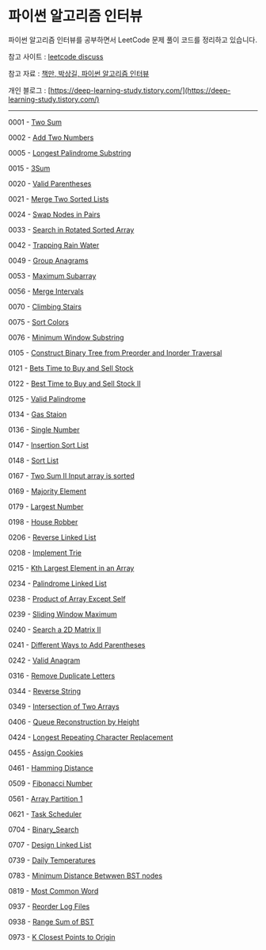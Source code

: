 # 파이썬 알고리즘 인터뷰
파이썬 알고리즘 인터뷰를 공부하면서 LeetCode 문제 풀이 코드를 정리하고 있습니다.

참고 사이트 : [leetcode discuss](https://leetcode.com/discuss/interview-question?currentPage=1&orderBy=hot&query=)

참고 자료 : [책만, 박상길, 파이썬 알고리즘 인터뷰](https://www.onlybook.co.kr/entry/algorithm-interview)

개인 블로그 : [https://deep-learning-study.tistory.com/](https://deep-learning-study.tistory.com/)

---
0001 - [Two Sum](https://github.com/Seonghoon-Yu/leetcode/blob/master/0001_Two_Sum.py)

0002 - [Add Two Numbers](https://github.com/Seonghoon-Yu/leetcode/blob/master/0002_Add_Two_Numbers.py)

0005 - [Longest Palindrome Substring](https://github.com/Seonghoon-Yu/leetcode/blob/master/0005_Longest_Palindrome_Substring.py)

0015 - [3Sum](https://github.com/Seonghoon-Yu/leetcode/blob/master/0015_3Sum.py)

0020 - [Valid Parentheses](https://github.com/Seonghoon-Yu/leetcode/blob/master/0020_Valid_Parentheses.py)

0021 - [Merge Two Sorted Lists](https://github.com/Seonghoon-Yu/leetcode/blob/master/0021_Merge_Two_Sorted_Lists.py)

0024 - [Swap Nodes in Pairs](https://github.com/Seonghoon-Yu/leetcode/blob/master/0024_Swap_Nodes_in_Pairs.py)

0033 - [Search in Rotated Sorted Array](https://github.com/Seonghoon-Yu/leetcode/tree/master)

0042 - [Trapping Rain Water](https://github.com/Seonghoon-Yu/leetcode/blob/master/0042_Trapping_Rain_Water.py)

0049 - [Group Anagrams](https://github.com/Seonghoon-Yu/leetcode/blob/master/0049_Group_Anagrams.py)

0053 - [Maximum Subarray](https://github.com/Seonghoon-Yu/leetcode/blob/master/0053_Maximum_Subarray.py)

0056 - [Merge Intervals](https://github.com/Seonghoon-Yu/leetcode/blob/master/0056_Merge_Intervals.py)

0070 - [Climbing Stairs](https://github.com/Seonghoon-Yu/leetcode/blob/master/0070_Climbing_Stairs.py)

0075 - [Sort Colors](https://github.com/Seonghoon-Yu/leetcode/blob/master/0075_Sort_Colors.py)

0076 - [Minimum Window Substring](https://github.com/Seonghoon-Yu/leetcode/blob/master/0076_Minimum_Window_Substring.py)

0105 - [Construct Binary Tree from Preorder and Inorder Traversal](https://github.com/Seonghoon-Yu/leetcode/blob/master/0105_Construct_Binary_Tree_from_Preorder_and_Inorder_Traversal.py)

0121 - [Bets Time to Buy and Sell Stock](https://github.com/Seonghoon-Yu/leetcode/blob/master/0121_Best_Time_to_Buy_and_Sell_Stock.py)

0122 - [Best Time to Buy and Sell Stock II](https://github.com/Seonghoon-Yu/leetcode/blob/master/0122_Best_Time_to_Buy_and_Sell_Stock_II.py)

0125 - [Valid Palindrome](https://github.com/Seonghoon-Yu/leetcode/blob/master/0125_Valid_Palindrome.py)

0134 - [Gas Staion](https://github.com/Seonghoon-Yu/leetcode/blob/master/0134_Gas_Station.py)

0136 - [Single Number](https://github.com/Seonghoon-Yu/leetcode/blob/master/0136_Single_Number.py)

0147 - [Insertion Sort List](https://github.com/Seonghoon-Yu/leetcode/blob/master/0147_Insertion_Sort_List.py)

0148 - [Sort List](https://github.com/Seonghoon-Yu/leetcode/blob/master/0148_Sort_List.py)

0167 - [Two Sum II Input array is sorted](https://github.com/Seonghoon-Yu/leetcode/blob/master/0167_Two_Sum_II_Input_array_is_sorted.py)

0169 - [Majority Element](https://github.com/Seonghoon-Yu/leetcode/blob/master/0169_Majority_Element.py)

0179 - [Largest Number](https://github.com/Seonghoon-Yu/leetcode/blob/master/0179_Largest_Number.py)

0198 - [House Robber](https://github.com/Seonghoon-Yu/leetcode/blob/master/0198_House_Roober.py)

0206 - [Reverse Linked List](
https://github.com/Seonghoon-Yu/leetcode/blob/master/0206_Reverse_Linked_List.py)

0208 - [Implement Trie](https://github.com/Seonghoon-Yu/leetcode/blob/master/0208_Implement_Trie.py)

0215 - [Kth Largest Element in an Array](https://github.com/Seonghoon-Yu/leetcode/blob/master/0215_Kth_Largest_Element_in_an_Array.py)

0234 - [Palindrome Linked List](https://github.com/Seonghoon-Yu/leetcode/blob/master/0234_Palindrome_Linked_List.py)

0238 - [Product of Array Except Self](https://github.com/Seonghoon-Yu/leetcode/blob/master/0238_Product_of_Array_Except_Self.py)

0239 - [Sliding Window Maximum](https://github.com/Seonghoon-Yu/leetcode/blob/master/0239_Sliding_Window_Maximum.py)

0240 - [Search a 2D Matrix II](https://github.com/Seonghoon-Yu/leetcode/blob/master/0240_Search_a_2D_Matrix_II.py)

0241 - [Different Ways to Add Parentheses](https://github.com/Seonghoon-Yu/leetcode/blob/master/0241_Different_Ways_to_Add_Parentheses.py)

0242 - [Valid Anagram](https://github.com/Seonghoon-Yu/leetcode/blob/master/0242_Valid_Anagram.py)

0316 - [Remove Duplicate Letters](https://github.com/Seonghoon-Yu/leetcode/blob/master/0316_Remove_Duplicate_Letters.py)

0344 - [Reverse String](https://github.com/Seonghoon-Yu/leetcode/blob/master/0344_Reverse_String.py)

0349 - [Intersection of Two Arrays](https://github.com/Seonghoon-Yu/leetcode/blob/master/0349_Intersection_of_Two_Arrays.py)

0406 - [Queue Reconstruction by Height](https://github.com/Seonghoon-Yu/leetcode/blob/master/0406_Queue_Reconstruction_by_Height.py)

0424 - [Longest Repeating Character Replacement](https://github.com/Seonghoon-Yu/leetcode/blob/master/0424_Longest_Repeating_Character_Replacement.py)

0455 - [Assign Cookies](https://github.com/Seonghoon-Yu/leetcode/blob/master/0455_Assign_Cookies.py)

0461 - [Hamming Distance](https://github.com/Seonghoon-Yu/leetcode/blob/master/0461_Hamming_Distance.py)

0509 - [Fibonacci Number](https://github.com/Seonghoon-Yu/leetcode/blob/master/0509_Fibonacci_Number.py)

0561 - [Array Partition 1](https://github.com/Seonghoon-Yu/leetcode/blob/master/0561_Array_Partition_1.py)

0621 - [Task Scheduler](https://github.com/Seonghoon-Yu/leetcode/blob/master/0621_Task_Scheduler.py)

0704 - [Binary_Search](https://github.com/Seonghoon-Yu/leetcode/blob/master/0704_Binary_Search.py)

0707 - [Design Linked List](https://github.com/Seonghoon-Yu/leetcode/blob/master/0707_Design_Linked_List.py)

0739 - [Daily Temperatures](https://github.com/Seonghoon-Yu/leetcode/blob/master/0739_Daily_Temperatures.py)

0783 - [Minimum Distance Betwwen BST nodes](https://github.com/Seonghoon-Yu/leetcode/blob/master/0783_minimum_distance_between_bst_nodes.py)

0819 - [Most Common Word](https://github.com/Seonghoon-Yu/leetcode/blob/master/0819_Most_Common_Word.py)

0937 - [Reorder Log Files](https://github.com/Seonghoon-Yu/leetcode/blob/master/0937_Reorder_Log_Flies.py)

0938 - [Range Sum of BST](https://github.com/Seonghoon-Yu/leetcode/blob/master/0938_range_sum_of_BST.py)

0973 - [K Closest Points to Origin](https://github.com/Seonghoon-Yu/leetcode/blob/master/0973_K_Closest_Points_to_Origin.py)

